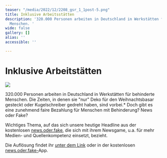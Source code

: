 ```yaml
---
teaser: "/media/2022/12/2208_gsr_1_1post-5.png"
title: Inklusive Arbeitsstätten
description: '320.000 Personen arbeiten in Deutschland in Werkstätten für behinderte
  Menschen. '
wide: false
gallery: []
alias: ''
accessible: ''

---
```

# Inklusive Arbeitstätten

![](/media/2022/12/2208_gsr_1_1post-5.png)

320\.000 Personen arbeiten in Deutschland in Werkstätten für behinderte Menschen. Die Zeiten, in denen sie "nur" Deko für den Weihnachtsbasar gesteckt oder Kugelschreiber gedreht haben, sind vorbei.* Doch gibt es eine zunehmend faire Bezahlung für Menschen mit Behinderung? News oder Fake?

Wichtiges Thema, auf das sich unsere heutige Headline aus der kostenlosen [news.oder.fake](https://www.facebook.com/newsoderfake?__cft__%5B0%5D=AZUAXauvYDfnC3HNWypMwbdPcwpIKu3PYQAlUu9l62r9Eus12VUoG_DMGfQfaYyBnidqg2YPzycFWvvtScFun1kIid38Fuvb1o3j1hcOHhON4oQ28D5qewqHDOuRpCVLCklk3ibbtbSP65H12che8L7LbIT9m7nkvDKpKGDYDs-CACiEmTOph2G6liAKZD-9x_u_kFSMGrWpwQ8VvFbgqZEl&__tn__=-%5DK-R), die sich mit ihrem Newsgame, u.a. für mehr Medien- und Quellenkompetenz einsetzt, bezieht.

Die Auflösung findet ihr [unter dem Link](https://headline.newsoderfake.de/bezahlung-menschen-mit-behinderung-CezndQ) oder in der kostenlosen [news.oder.fake-](https://newsoderfake.de/)App.